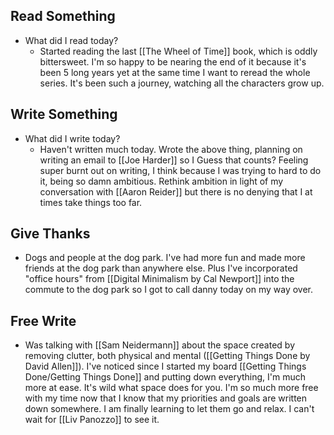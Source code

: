 ## Read Something
- What did I read today?
	- Started reading the last [[The Wheel of Time]] book, which is oddly bittersweet. I'm so happy to be nearing the end of it because it's been 5 long years yet at the same time I want to reread the whole series. It's been such a journey, watching all the characters grow up.

## Write Something
- What did I write today? 
	- Haven't written much today. Wrote the above thing, planning on writing an email to [[Joe Harder]] so I Guess that counts? Feeling super burnt out on writing, I think because I was trying to hard to do it, being so damn ambitious. Rethink ambition in light of my conversation with [[Aaron Reider]] but there is no denying that I at times take things too far. 

## Give Thanks
- Dogs and people at the dog park. I've had more fun and made more friends at the dog park than anywhere else. Plus I've incorporated "office hours" from [[Digital Minimalism by Cal Newport]] into the commute to the dog park so I got to call danny today on my way over. 

## Free Write
- Was talking with [[Sam Neidermann]] about the space created by removing clutter, both physical and mental ([[Getting Things Done by David Allen]]). I've noticed since I started my board [[Getting Things Done/Getting Things Done]] and putting down everything, I'm much more at ease. It's wild what space does for you. I'm so much more free with my time now that I know that my priorities and goals are written down somewhere. I am finally learning to let them go and relax. I can't wait for [[Liv Panozzo]] to see it. 